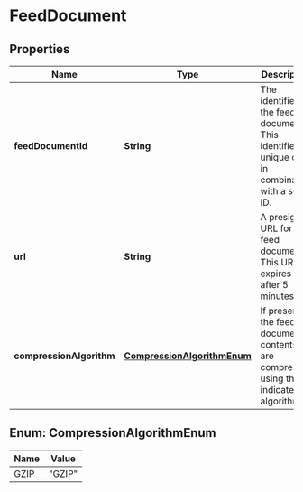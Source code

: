 # FeedDocument

## Properties
Name | Type | Description | Notes
------------ | ------------- | ------------- | -------------
**feedDocumentId** | **String** | The identifier for the feed document. This identifier is unique only in combination with a seller ID. | 
**url** | **String** | A presigned URL for the feed document. This URL expires after 5 minutes. | 
**compressionAlgorithm** | [**CompressionAlgorithmEnum**](#CompressionAlgorithmEnum) | If present, the feed document contents are compressed using the indicated algorithm. |  [optional]

<a name="CompressionAlgorithmEnum"></a>
## Enum: CompressionAlgorithmEnum
Name | Value
---- | -----
GZIP | &quot;GZIP&quot;

